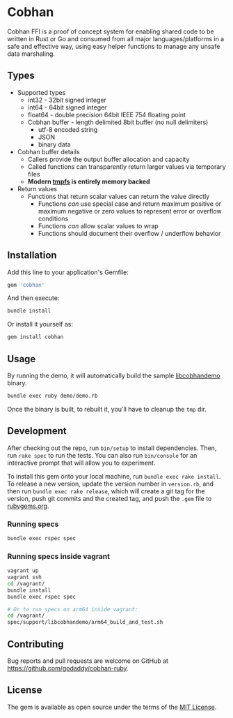 # Cobhan

Cobhan FFI is a proof of concept system for enabling shared code to be written in Rust or Go and consumed from all major languages/platforms in a safe and effective way, using easy helper functions to manage any unsafe data marshaling.

## Types

* Supported types
  * int32 - 32bit signed integer
  * int64 - 64bit signed integer
  * float64 - double precision 64bit IEEE 754 floating point
  * Cobhan buffer - length delimited 8bit buffer (no null delimiters)
      * utf-8 encoded string
      * JSON
      * binary data
* Cobhan buffer details
  * Callers provide the output buffer allocation and capacity
  * Called functions can transparently return larger values via temporary files
  * **Modern [tmpfs](https://en.wikipedia.org/wiki/Tmpfs) is entirely memory backed**
* Return values
  * Functions that return scalar values can return the value directly
    * Functions *can* use special case and return maximum positive or maximum negative or zero values to represent error or overflow conditions
    * Functions *can* allow scalar values to wrap
    * Functions should document their overflow / underflow behavior

## Installation

Add this line to your application's Gemfile:

```ruby
gem 'cobhan'
```

And then execute:

```bash
bundle install
```

Or install it yourself as:

```bash
gem install cobhan
```

## Usage

By running the demo, it will automatically build the sample [libcobhandemo](spec/support/libcobhandemo/libcobhandemo.go) binary.

```bash
bundle exec ruby demo/demo.rb
```

Once the binary is built, to rebuilt it, you'll have to cleanup the `tmp` dir.

## Development

After checking out the repo, run `bin/setup` to install dependencies. Then, run `rake spec` to run the tests. You can also run `bin/console` for an interactive prompt that will allow you to experiment.

To install this gem onto your local machine, run `bundle exec rake install`. To release a new version, update the version number in `version.rb`, and then run `bundle exec rake release`, which will create a git tag for the version, push git commits and the created tag, and push the `.gem` file to [rubygems.org](https://rubygems.org).

### Running specs

```bash
bundle exec rspec spec
```

### Running specs inside vagrant

```bash
vagrant up
vagrant ssh
cd /vagrant/
bundle install
bundle exec rspec spec

# Or to run specs on arm64 inside vagrant:
cd /vagrant/
spec/support/libcobhandemo/arm64_build_and_test.sh
```

## Contributing

Bug reports and pull requests are welcome on GitHub at https://github.com/godaddy/cobhan-ruby.

## License

The gem is available as open source under the terms of the [MIT License](LICENSE.txt).
